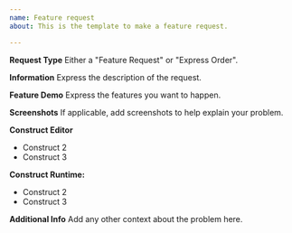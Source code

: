 ```yaml
---
name: Feature request
about: This is the template to make a feature request.

---
```


**Request Type**
Either a "Feature Request" or "Express Order".

**Information**
Express the description of the request.

**Feature Demo**
Express the features you want to happen.

**Screenshots**
If applicable, add screenshots to help explain your problem.

**Construct Editor**
 - Construct 2
 - Construct 3

**Construct Runtime:**
 - Construct 2
 - Construct 3

**Additional Info**
Add any other context about the problem here.
